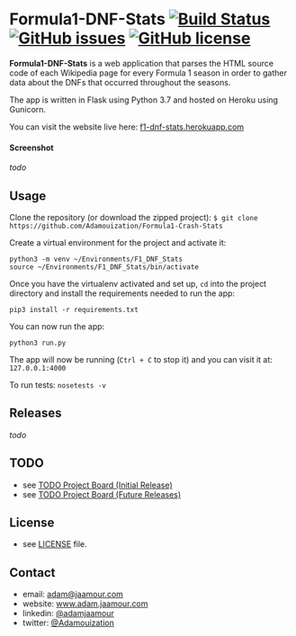 # Formula1-DNF-Stats [![Build Status](https://travis-ci.org/Adamouization/Formula1-Crash-Stats.svg?branch=master)](https://travis-ci.org/Adamouization/Formula1-Crash-Stats) [![GitHub issues](https://img.shields.io/github/issues/Adamouization/Formula1-Crash-Stats.svg)](https://github.com/Adamouization/Formula1-Crash-Stats/issues) [![GitHub license](https://img.shields.io/github/license/Adamouization/Formula1-Crash-Stats.svg)](https://github.com/Adamouization/Formula1-Crash-Stats/blob/master/LICENSE)

**Formula1-DNF-Stats** is a web application that parses the HTML source code of each Wikipedia page for every Formula 1 season in order to gather data about the DNFs that occurred throughout the seasons.

The app is written in Flask using Python 3.7 and hosted on Heroku using Gunicorn.

You can visit the website live here: [f1-dnf-stats.herokuapp.com](https://f1-dnf-stats.herokuapp.com/)

#### Screenshot

*todo*

## Usage

Clone the repository (or download the zipped project):
`$ git clone https://github.com/Adamouization/Formula1-Crash-Stats`

Create a virtual environment for the project and activate it:

```
python3 -m venv ~/Environments/F1_DNF_Stats
source ~/Environments/F1_DNF_Stats/bin/activate
```

Once you have the virtualenv activated and set up, `cd` into the project directory and install the requirements needed to run the app:

```
pip3 install -r requirements.txt
```

You can now run the app:
```
python3 run.py
```

The app will now be running (`Ctrl + C` to stop it) and you can visit it at: `127.0.0.1:4000`

To run tests: `nosetests -v`

## Releases

*todo*

## TODO
* see [TODO Project Board (Initial Release)](https://github.com/Adamouization/Formula1-Crash-Stats/projects/1)
* see [TODO Project Board (Future Releases)](https://github.com/Adamouization/Formula1-Crash-Stats/projects/2)

## License 
* see [LICENSE](https://github.com/Adamouization/Formula1-Crash-Stats/blob/master/LICENSE) file.

## Contact
* email: adam@jaamour.com
* website: www.adam.jaamour.com
* linkedin: [@adamjaamour](https://www.linkedin.com/in/adamjaamour/)
* twitter: [@Adamouization](https://twitter.com/Adamouization)

